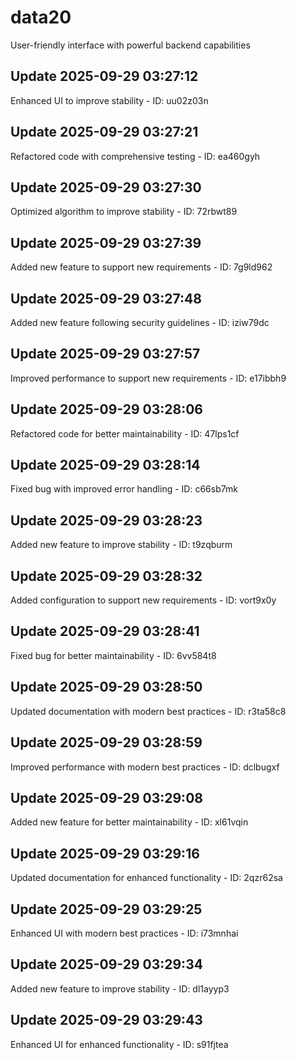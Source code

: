 # data20
User-friendly interface with powerful backend capabilities

## Update 2025-09-29 03:27:12
Enhanced UI to improve stability - ID: uu02z03n


## Update 2025-09-29 03:27:21
Refactored code with comprehensive testing - ID: ea460gyh


## Update 2025-09-29 03:27:30
Optimized algorithm to improve stability - ID: 72rbwt89


## Update 2025-09-29 03:27:39
Added new feature to support new requirements - ID: 7g9ld962


## Update 2025-09-29 03:27:48
Added new feature following security guidelines - ID: iziw79dc


## Update 2025-09-29 03:27:57
Improved performance to support new requirements - ID: e17ibbh9


## Update 2025-09-29 03:28:06
Refactored code for better maintainability - ID: 47lps1cf


## Update 2025-09-29 03:28:14
Fixed bug with improved error handling - ID: c66sb7mk


## Update 2025-09-29 03:28:23
Added new feature to improve stability - ID: t9zqburm


## Update 2025-09-29 03:28:32
Added configuration to support new requirements - ID: vort9x0y


## Update 2025-09-29 03:28:41
Fixed bug for better maintainability - ID: 6vv584t8


## Update 2025-09-29 03:28:50
Updated documentation with modern best practices - ID: r3ta58c8


## Update 2025-09-29 03:28:59
Improved performance with modern best practices - ID: dclbugxf


## Update 2025-09-29 03:29:08
Added new feature for better maintainability - ID: xl61vqin


## Update 2025-09-29 03:29:16
Updated documentation for enhanced functionality - ID: 2qzr62sa


## Update 2025-09-29 03:29:25
Enhanced UI with modern best practices - ID: i73mnhai


## Update 2025-09-29 03:29:34
Added new feature to improve stability - ID: dl1ayyp3


## Update 2025-09-29 03:29:43
Enhanced UI for enhanced functionality - ID: s91fjtea

